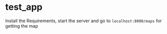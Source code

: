 # test_app
Install the Requirements, start the server and go to ``localhost:8000/maps`` for getting the map
